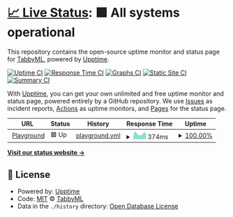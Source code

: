 # [📈 Live Status](https://uptime.tabbyml.com): <!--live status--> **🟩 All systems operational**

This repository contains the open-source uptime monitor and status page for [TabbyML](https://uptime.tabbyml.com), powered by [Upptime](https://github.com/upptime/upptime).

[![Uptime CI](https://github.com/TabbyML/uptime/workflows/Uptime%20CI/badge.svg)](https://github.com/TabbyML/uptime/actions?query=workflow%3A%22Uptime+CI%22)
[![Response Time CI](https://github.com/TabbyML/uptime/workflows/Response%20Time%20CI/badge.svg)](https://github.com/TabbyML/uptime/actions?query=workflow%3A%22Response+Time+CI%22)
[![Graphs CI](https://github.com/TabbyML/uptime/workflows/Graphs%20CI/badge.svg)](https://github.com/TabbyML/uptime/actions?query=workflow%3A%22Graphs+CI%22)
[![Static Site CI](https://github.com/TabbyML/uptime/workflows/Static%20Site%20CI/badge.svg)](https://github.com/TabbyML/uptime/actions?query=workflow%3A%22Static+Site+CI%22)
[![Summary CI](https://github.com/TabbyML/uptime/workflows/Summary%20CI/badge.svg)](https://github.com/TabbyML/uptime/actions?query=workflow%3A%22Summary+CI%22)

With [Upptime](https://upptime.js.org), you can get your own unlimited and free uptime monitor and status page, powered entirely by a GitHub repository. We use [Issues](https://github.com/TabbyML/uptime/issues) as incident reports, [Actions](https://github.com/TabbyML/uptime/actions) as uptime monitors, and [Pages](https://uptime.tabbyml.com) for the status page.

<!--start: status pages-->
<!-- This summary is generated by Upptime (https://github.com/upptime/upptime) -->
<!-- Do not edit this manually, your changes will be overwritten -->
<!-- prettier-ignore -->
| URL | Status | History | Response Time | Uptime |
| --- | ------ | ------- | ------------- | ------ |
| <img alt="" src="https://icons.duckduckgo.com/ip3/playground.app.tabbyml.com.ico" height="13"> [Playground](https://playground.app.tabbyml.com/v1/health) | 🟩 Up | [playground.yml](https://github.com/TabbyML/uptime/commits/HEAD/history/playground.yml) | <details><summary><img alt="Response time graph" src="./graphs/playground/response-time-week.png" height="20"> 374ms</summary><br><a href="https://uptime.tabbyml.com/history/playground"><img alt="Response time 796" src="https://img.shields.io/endpoint?url=https%3A%2F%2Fraw.githubusercontent.com%2FTabbyML%2Fuptime%2FHEAD%2Fapi%2Fplayground%2Fresponse-time.json"></a><br><a href="https://uptime.tabbyml.com/history/playground"><img alt="24-hour response time 400" src="https://img.shields.io/endpoint?url=https%3A%2F%2Fraw.githubusercontent.com%2FTabbyML%2Fuptime%2FHEAD%2Fapi%2Fplayground%2Fresponse-time-day.json"></a><br><a href="https://uptime.tabbyml.com/history/playground"><img alt="7-day response time 374" src="https://img.shields.io/endpoint?url=https%3A%2F%2Fraw.githubusercontent.com%2FTabbyML%2Fuptime%2FHEAD%2Fapi%2Fplayground%2Fresponse-time-week.json"></a><br><a href="https://uptime.tabbyml.com/history/playground"><img alt="30-day response time 710" src="https://img.shields.io/endpoint?url=https%3A%2F%2Fraw.githubusercontent.com%2FTabbyML%2Fuptime%2FHEAD%2Fapi%2Fplayground%2Fresponse-time-month.json"></a><br><a href="https://uptime.tabbyml.com/history/playground"><img alt="1-year response time 796" src="https://img.shields.io/endpoint?url=https%3A%2F%2Fraw.githubusercontent.com%2FTabbyML%2Fuptime%2FHEAD%2Fapi%2Fplayground%2Fresponse-time-year.json"></a></details> | <details><summary><a href="https://uptime.tabbyml.com/history/playground">100.00%</a></summary><a href="https://uptime.tabbyml.com/history/playground"><img alt="All-time uptime 99.55%" src="https://img.shields.io/endpoint?url=https%3A%2F%2Fraw.githubusercontent.com%2FTabbyML%2Fuptime%2FHEAD%2Fapi%2Fplayground%2Fuptime.json"></a><br><a href="https://uptime.tabbyml.com/history/playground"><img alt="24-hour uptime 100.00%" src="https://img.shields.io/endpoint?url=https%3A%2F%2Fraw.githubusercontent.com%2FTabbyML%2Fuptime%2FHEAD%2Fapi%2Fplayground%2Fuptime-day.json"></a><br><a href="https://uptime.tabbyml.com/history/playground"><img alt="7-day uptime 100.00%" src="https://img.shields.io/endpoint?url=https%3A%2F%2Fraw.githubusercontent.com%2FTabbyML%2Fuptime%2FHEAD%2Fapi%2Fplayground%2Fuptime-week.json"></a><br><a href="https://uptime.tabbyml.com/history/playground"><img alt="30-day uptime 99.75%" src="https://img.shields.io/endpoint?url=https%3A%2F%2Fraw.githubusercontent.com%2FTabbyML%2Fuptime%2FHEAD%2Fapi%2Fplayground%2Fuptime-month.json"></a><br><a href="https://uptime.tabbyml.com/history/playground"><img alt="1-year uptime 99.55%" src="https://img.shields.io/endpoint?url=https%3A%2F%2Fraw.githubusercontent.com%2FTabbyML%2Fuptime%2FHEAD%2Fapi%2Fplayground%2Fuptime-year.json"></a></details>

<!--end: status pages-->

[**Visit our status website →**](https://uptime.tabbyml.com)

## 📄 License

- Powered by: [Upptime](https://github.com/upptime/upptime)
- Code: [MIT](./LICENSE) © [TabbyML](https://uptime.tabbyml.com)
- Data in the `./history` directory: [Open Database License](https://opendatacommons.org/licenses/odbl/1-0/)
